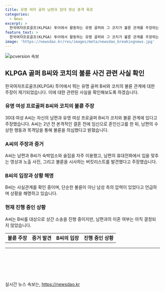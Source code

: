 ```yaml
---
title: 유명 여자 골퍼 남편과 침대 영상 충격 폭로
categories:
  - News
excerpt: >
  한국여자프로골프(KLPGA) 투어에서 활동하는 유명 골퍼와 그 코치가 불륜 관계를 주장하는 사건이 발생했다. 골프 코치를 남편으로 둔 여성 A씨는 불륜을 의심하게 된 과정과 증거들을 공개했다. 이에 대해 A씨는 정신적 고통과 소송 진행 등의 과정을 설명하며 사회적인 경각심을 일깨우고자 한다고 전했다. 이에 대한 B씨 측의 입장 또한 확인 중이며, 논란이 확산되고 있는 상황이다. 현재 A씨는 B씨를 상대로 상간 소송을 진행 중이지만, 남편과의 이혼 여부는 아직 결정되지 않은 상태이다.
feature_text: >
  한국여자프로골프(KLPGA) 투어에서 활동하는 유명 골퍼와 그 코치가 불륜 관계를 주장하는 사건이 발생했다. 골프 코치를 남편으로 둔 여성 A씨는 불륜을 의심하게 된 과정과 증거들을 공개했다. 이에 대해 A씨는 정신적 고통과 소송 진행 등의 과정을 설명하며 사회적인 경각심을 일깨우고자 한다고 전했다. 이에 대한 B씨 측의 입장 또한 확인 중이며, 논란이 확산되고 있는 상황이다. 현재 A씨는 B씨를 상대로 상간 소송을 진행 중이지만, 남편과의 이혼 여부는 아직 결정되지 않은 상태이다.
image: 'https://newsdao.kr/res/images/meta/newsdao_breakingnews.jpg'
---
```


<p><img src="https://newsdao.kr/res/images/meta/newsdao_breakingnews.jpg" alt="pcversion 속보" /></p>

<h2 data-ke-size="size26">KLPGA 골퍼 B씨와 코치의 불륜 사건 관련 사실 확인</h2>

<p data-ke-size="size16">한국여자프로골프(KLPGA) 투어에서 뛰는 유명 골퍼 B씨와 코치의 불륜 관계에 대한 주장이 제기되었습니다. 이에 대한 관련된 사실을 확인해보도록 하겠습니다.</p>

<h3><b>유명 여성 프로골퍼 B씨와 코치의 불륜 주장</b></h3>

<p data-ke-size="size16">30대 여성 A씨는 자신의 남편과 유명 여성 프로골퍼 B씨가 코치와 불륜 관계에 있다고 주장했습니다. A씨는 2년 전 본격적인 결혼 전에 임신으로 혼인신고를 한 뒤, 남편의 수상한 행동과 목격담을 통해 불륜을 의심했다고 밝혔습니다.</p>

<h3><b>A씨의 주장과 증거</b></h3>

<p data-ke-size="size16">A씨는 남편과 B씨가 숙박업소와 술집을 자주 이용했고, 남편의 휴대전화에서 입을 맞추는 영상과 노출 사진, 그리고 불륜을 시사하는 버킷리스트를 발견했다고 주장했습니다.</p>

<h3><b>B씨의 입장과 상황 해명</b></h3>

<p data-ke-size="size16">B씨는 사실관계를 확인 중이며, 단순한 불륜이 아닌 남성 측의 압력이 있었다고 언급하며 상황을 해명하고 있습니다.</p>

<h3><b>현재 진행 중인 상황</b></h3>

<p data-ke-size="size16">A씨는 B씨를 대상으로 상간 소송을 진행 중이지만, 남편과의 이혼 여부는 아직 결정되지 않았습니다.</p>

<table>
    <tbody>
        <tr>
            <td style="text-align: center; height: 17px;"><b>불륜 주장</b></td>
            <td style="text-align: center; height: 17px;"><b>증거 발견</b></td>
            <td style="text-align: center; height: 17px;"><b>B씨의 입장</b></td>
            <td style="text-align: center; height: 17px;"><b>진행 중인 상황</b></td>
        </tr>
    </tbody>
</table>

<hr>

<p data-ke-size="size16">&nbsp;</p>

<p data-ke-size="size16">&nbsp;</p>

<p data-ke-size="size16">&nbsp;</p>
실시간 뉴스 속보는, <a href="https://newsdao.kr" rel="dofollow">https://newsdao.kr</a>


